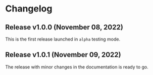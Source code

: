 # Changelog

## Release v1.0.0 (November 08, 2022)

This is the first release launched in `alpha` testing mode.

## Release v1.0.1 (November 09, 2022)

The release with minor changes in the documentation is ready to go.
